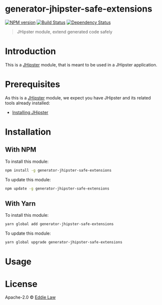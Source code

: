 # generator-jhipster-safe-extensions

[![NPM version][npm-image]][npm-url] [![Build Status][github-actions-image]][github-actions-url] [![Dependency Status][daviddm-image]][daviddm-url]

> JHipster module, extend generated code safely

# Introduction

This is a [JHipster](https://www.jhipster.tech/) module, that is meant to be used in a JHipster application.

# Prerequisites

As this is a [JHipster](https://www.jhipster.tech/) module, we expect you have JHipster and its related tools already installed:

- [Installing JHipster](https://www.jhipster.tech/installation/)

# Installation

## With NPM

To install this module:

```bash
npm install -g generator-jhipster-safe-extensions
```

To update this module:

```bash
npm update -g generator-jhipster-safe-extensions
```

## With Yarn

To install this module:

```bash
yarn global add generator-jhipster-safe-extensions
```

To update this module:

```bash
yarn global upgrade generator-jhipster-safe-extensions
```

# Usage

# License

Apache-2.0 © [Eddie Law]()

[npm-image]: https://img.shields.io/npm/v/generator-jhipster-safe-extensions.svg
[npm-url]: https://npmjs.org/package/generator-jhipster-safe-extensions
[github-actions-image]: https://github.com/ArcQ/generator-jhipster-safe-extensions/workflows/Build/badge.svg
[github-actions-url]: https://github.com/ArcQ/generator-jhipster-safe-extensions/actions
[daviddm-image]: https://david-dm.org/ArcQ/generator-jhipster-safe-extensions.svg?theme=shields.io
[daviddm-url]: https://david-dm.org/ArcQ/generator-jhipster-safe-extensions
